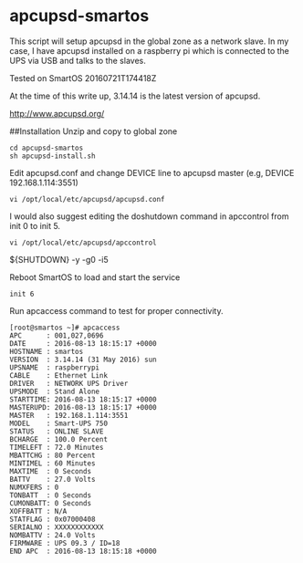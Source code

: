 # apcupsd-smartos

This script will setup apcupsd in the global zone as a network slave. In my case, I have apcupsd installed on a raspberry pi which is connected to the UPS via USB and talks to the slaves.

Tested on SmartOS 20160721T174418Z

At the time of this write up, 3.14.14 is the latest version of apcupsd.

http://www.apcupsd.org/

##Installation
Unzip and copy to global zone
```
cd apcupsd-smartos
sh apcupsd-install.sh
```
Edit apcupsd.conf and change DEVICE line to apcupsd master (e.g, DEVICE 192.168.1.114:3551)
```
vi /opt/local/etc/apcupsd/apcupsd.conf
```
I would also suggest editing the doshutdown command in apccontrol from init 0 to init 5.
```
vi /opt/local/etc/apcupsd/apccontrol
```
${SHUTDOWN} -y -g0 -i5

Reboot SmartOS to load and start the service
```
init 6
```

Run apcaccess command to test for proper connectivity.
```
[root@smartos ~]# apcaccess
APC      : 001,027,0696
DATE     : 2016-08-13 18:15:17 +0000
HOSTNAME : smartos
VERSION  : 3.14.14 (31 May 2016) sun
UPSNAME  : raspberrypi
CABLE    : Ethernet Link
DRIVER   : NETWORK UPS Driver
UPSMODE  : Stand Alone
STARTTIME: 2016-08-13 18:15:17 +0000
MASTERUPD: 2016-08-13 18:15:17 +0000
MASTER   : 192.168.1.114:3551
MODEL    : Smart-UPS 750
STATUS   : ONLINE SLAVE
BCHARGE  : 100.0 Percent
TIMELEFT : 72.0 Minutes
MBATTCHG : 80 Percent
MINTIMEL : 60 Minutes
MAXTIME  : 0 Seconds
BATTV    : 27.0 Volts
NUMXFERS : 0
TONBATT  : 0 Seconds
CUMONBATT: 0 Seconds
XOFFBATT : N/A
STATFLAG : 0x07000408
SERIALNO : XXXXXXXXXXXX
NOMBATTV : 24.0 Volts
FIRMWARE : UPS 09.3 / ID=18
END APC  : 2016-08-13 18:15:18 +0000
```

